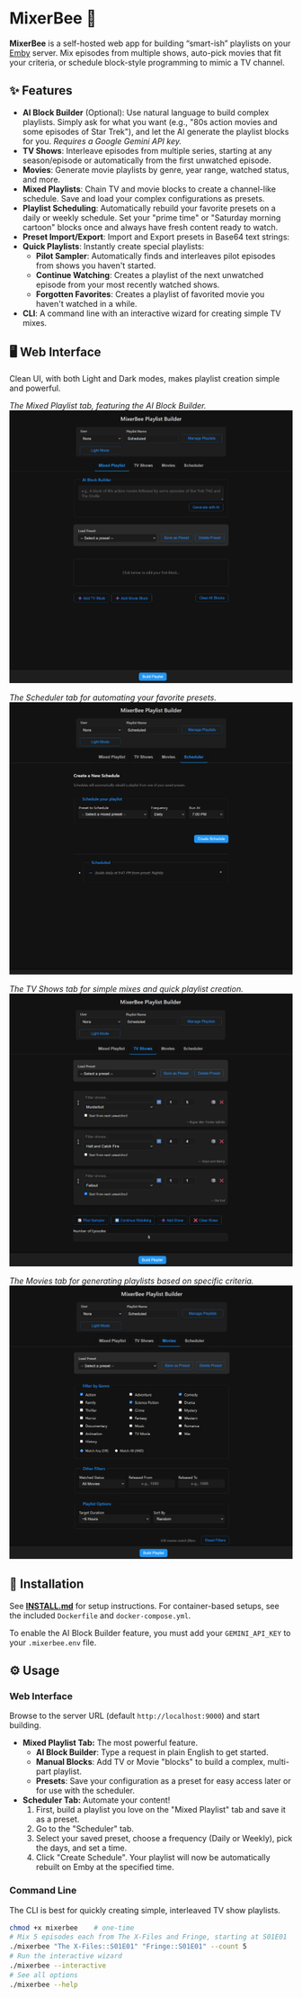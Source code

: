 # MixerBee 🐝

**MixerBee** is a self-hosted web app for building “smart-ish” playlists on your [Emby](https://emby.media/) server. Mix episodes from multiple shows, auto-pick movies that fit your criteria, or schedule block-style programming to mimic a TV channel.

## ✨ Features

* **AI Block Builder** (Optional): Use natural language to build complex playlists. Simply ask for what you want (e.g., "80s action movies and some episodes of Star Trek"), and let the AI generate the playlist blocks for you. *Requires a Google Gemini API key.*
* **TV Shows**: Interleave episodes from multiple series, starting at any season/episode or automatically from the first unwatched episode.
* **Movies**: Generate movie playlists by genre, year range, watched status, and more.
* **Mixed Playlists**: Chain TV and movie blocks to create a channel-like schedule. Save and load your complex configurations as presets.
* **Playlist Scheduling**: Automatically rebuild your favorite presets on a daily or weekly schedule. Set your "prime time" or "Saturday morning cartoon" blocks once and always have fresh content ready to watch.
* **Preset Import/Export**: Import and Export presets in Base64 text strings:
* **Quick Playlists**: Instantly create special playlists:
    * **Pilot Sampler**: Automatically finds and interleaves pilot episodes from shows you haven't started.
    * **Continue Watching**: Creates a playlist of the next unwatched episode from your most recently watched shows.
    * **Forgotten Favorites**: Creates a playlist of favorited movie you haven't watched in a while.
* **CLI**: A command line with an interactive wizard for creating simple TV mixes.

## 🖥️ Web Interface

Clean UI, with both Light and Dark modes, makes playlist creation simple and powerful.

*The Mixed Playlist tab, featuring the AI Block Builder.*
![Mixed Playlist Tab](screenshots/mixerbee_mixed.png)

*The Scheduler tab for automating your favorite presets.*
![Scheduler Tab](screenshots/mixerbee_schedule.png)

*The TV Shows tab for simple mixes and quick playlist creation.*
![TV Shows Tab](screenshots/mixerbee_tv.png)

*The Movies tab for generating playlists based on specific criteria.*
![Movies Tab](screenshots/mixerbee_movie.png)

## 🚀 Installation

See **[INSTALL.md](INSTALL.md)** for setup instructions. For container-based setups, see the included `Dockerfile` and `docker-compose.yml`.

To enable the AI Block Builder feature, you must add your `GEMINI_API_KEY` to your `.mixerbee.env` file.

## ⚙️ Usage

### Web Interface

Browse to the server URL (default `http://localhost:9000`) and start building.

* **Mixed Playlist Tab:** The most powerful feature.
    * **AI Block Builder**: Type a request in plain English to get started.
    * **Manual Blocks**: Add TV or Movie "blocks" to build a complex, multi-part playlist.
    * **Presets**: Save your configuration as a preset for easy access later or for use with the scheduler.
* **Scheduler Tab:** Automate your content!
    1.  First, build a playlist you love on the "Mixed Playlist" tab and save it as a preset.
    2.  Go to the "Scheduler" tab.
    3.  Select your saved preset, choose a frequency (Daily or Weekly), pick the days, and set a time.
    4.  Click "Create Schedule". Your playlist will now be automatically rebuilt on Emby at the specified time.

### Command Line

The CLI is best for quickly creating simple, interleaved TV show playlists.

```bash
chmod +x mixerbee    # one-time
# Mix 5 episodes each from The X-Files and Fringe, starting at S01E01
./mixerbee "The X-Files::S01E01" "Fringe::S01E01" --count 5
# Run the interactive wizard
./mixerbee --interactive
# See all options
./mixerbee --help
```
